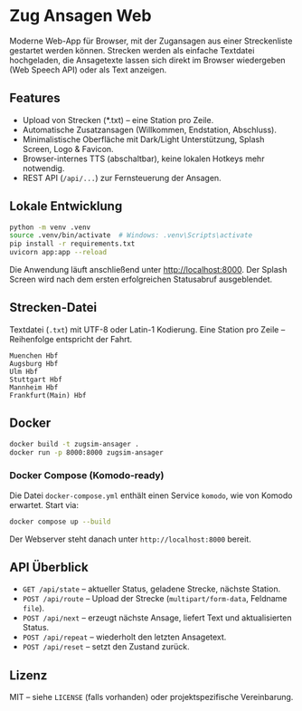 # Zug Ansagen Web

Moderne Web-App für Browser, mit der Zugansagen aus einer Streckenliste gestartet werden können. Strecken werden als einfache Textdatei hochgeladen, die Ansagetexte lassen sich direkt im Browser wiedergeben (Web Speech API) oder als Text anzeigen.

## Features

- Upload von Strecken (*.txt) – eine Station pro Zeile.
- Automatische Zusatzansagen (Willkommen, Endstation, Abschluss).
- Minimalistische Oberfläche mit Dark/Light Unterstützung, Splash Screen, Logo & Favicon.
- Browser-internes TTS (abschaltbar), keine lokalen Hotkeys mehr notwendig.
- REST API (`/api/...`) zur Fernsteuerung der Ansagen.

## Lokale Entwicklung

```bash
python -m venv .venv
source .venv/bin/activate  # Windows: .venv\Scripts\activate
pip install -r requirements.txt
uvicorn app:app --reload
```

Die Anwendung läuft anschließend unter [http://localhost:8000](http://localhost:8000). Der Splash Screen wird nach dem ersten erfolgreichen Statusabruf ausgeblendet.

## Strecken-Datei

Textdatei (`.txt`) mit UTF-8 oder Latin-1 Kodierung. Eine Station pro Zeile – Reihenfolge entspricht der Fahrt.

```text
Muenchen Hbf
Augsburg Hbf
Ulm Hbf
Stuttgart Hbf
Mannheim Hbf
Frankfurt(Main) Hbf
```

## Docker

```bash
docker build -t zugsim-ansager .
docker run -p 8000:8000 zugsim-ansager
```

### Docker Compose (Komodo-ready)

Die Datei `docker-compose.yml` enthält einen Service `komodo`, wie von Komodo erwartet. Start via:

```bash
docker compose up --build
```

Der Webserver steht danach unter `http://localhost:8000` bereit.

## API Überblick

- `GET /api/state` – aktueller Status, geladene Strecke, nächste Station.
- `POST /api/route` – Upload der Strecke (`multipart/form-data`, Feldname `file`).
- `POST /api/next` – erzeugt nächste Ansage, liefert Text und aktualisierten Status.
- `POST /api/repeat` – wiederholt den letzten Ansagetext.
- `POST /api/reset` – setzt den Zustand zurück.

## Lizenz

MIT – siehe `LICENSE` (falls vorhanden) oder projektspezifische Vereinbarung.
